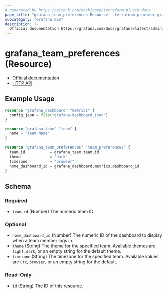```yaml
---
# generated by https://github.com/hashicorp/terraform-plugin-docs
page_title: "grafana_team_preferences Resource - terraform-provider-grafana"
subcategory: "Grafana OSS"
description: |-
  Official documentation https://grafana.com/docs/grafana/latest/administration/preferences/HTTP API https://grafana.com/docs/grafana/latest/http_api/team/
---
```


# grafana_team_preferences (Resource)

* [Official documentation](https://grafana.com/docs/grafana/latest/administration/preferences/)
* [HTTP API](https://grafana.com/docs/grafana/latest/http_api/team/)

## Example Usage

```terraform
resource "grafana_dashboard" "metrics" {
  config_json = file("grafana-dashboard.json")
}

resource "grafana_team" "team" {
  name = "Team Name"
}

resource "grafana_team_preferences" "team_preferences" {
  team_id           = grafana_team.team.id
  theme             = "dark"
  timezone          = "browser"
  home_dashboard_id = grafana_dashboard.metrics.dashboard_id
}
```

<!-- schema generated by tfplugindocs -->
## Schema

### Required

- `team_id` (Number) The numeric team ID.

### Optional

- `home_dashboard_id` (Number) The numeric ID of the dashboard to display when a team member logs in.
- `theme` (String) The theme for the specified team. Available themes are `light`, `dark`, or an empty string for the default theme.
- `timezone` (String) The timezone for the specified team. Available values are `utc`, `browser`, or an empty string for the default.

### Read-Only

- `id` (String) The ID of this resource.


